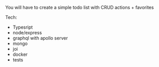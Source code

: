 You will have to create a simple todo list with CRUD actions + favorites

Tech:
* Typesript
* node/express
* graphql with apollo server
* mongo 
* joi
* docker
* tests
